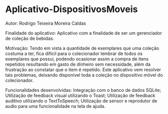 Aplicativo-DispositivosMoveis
=========

Autor:
	Rodrigo Teixeira Moreira Caldas

Finalidade do aplicativo: 
	Aplicativo com a finalidade de ser um gerenciador de coleção de bebidas.
	
Motivação: 
	Tendo em vista a quantidade de exemplares que uma coleção costuma a ter, 
	fica difícil para o colecionador lembrar de todos os exemplares que possui, 
	podendo ocasionar assim a compra de itens repetidos resultando em gasto de dinheiro sem necessidade, 
	além da frustração ao constatar que o item é repetido. Este aplicativo vem resolver tais problemas, 
	deixando disponível toda a coleção no dispositivo móvel do colecionador.
	
Funcionalidades desenvolvidas:
	 Integração com o banco de dados SQLite;
	 Utilização de feedback visual utilizando o Toast;
	 Utilização de feedback auditivo utilizando o TextToSpeech;
	 Utilização de sensor e reprodutor de audio para uma funcionalidade na tela de ajuda.